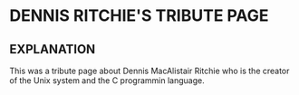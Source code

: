 # DENNIS RITCHIE'S TRIBUTE PAGE

## EXPLANATION
This was a tribute page about Dennis MacAlistair Ritchie who is the creator of the Unix system and the C programmin language.